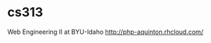 # cs313
Web Engineering II at BYU-Idaho
http://php-aquinton.rhcloud.com/<a href="http://php-aquinton.rhcloud.com/"></a>
